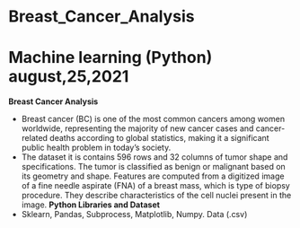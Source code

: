 # **Breast_Cancer_Analysis**
# Machine learning  (Python)                                                                                                    august,25,2021
**Breast Cancer Analysis**
* Breast cancer (BC) is one of the most common cancers among women worldwide, representing the majority of new cancer cases and cancer-related deaths according to global statistics, making it a significant public health problem in today’s society.
* The dataset it is contains 596 rows and 32 columns of tumor shape and specifications. The tumor is classified as benign or malignant based on its geometry and shape. Features are computed from a digitized image of a fine needle aspirate (FNA) of a breast mass, which is type of biopsy procedure. They describe characteristics of the cell nuclei present in the image.
**Python Libraries and Dataset**
* Sklearn, Pandas, Subprocess, Matplotlib, Numpy. Data (.csv)
